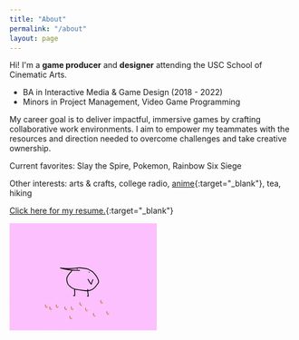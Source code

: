 ```yaml
---
title: "About"
permalink: "/about"
layout: page
---
```


Hi! I'm a **game producer** and **designer** attending the USC School of Cinematic Arts.
* BA in Interactive Media & Game Design (2018 - 2022)
* Minors in Project Management, Video Game Programming
 
My career goal is to deliver impactful, immersive games by crafting collaborative work environments. I aim to empower my teammates with the resources and direction needed to overcome challenges and take creative ownership.

Current favorites:  Slay the Spire, Pokemon, Rainbow Six Siege
 
Other interests: arts & crafts, college radio, [anime](https://anilist.co/user/KeroMichelle/){:target="_blank"}, tea, hiking
 
[Click here for my resume.](https://www.linkedin.com/in/michelleliu6/){:target="_blank"}
 
![flamingo gif](/assets/images/kero.gif)